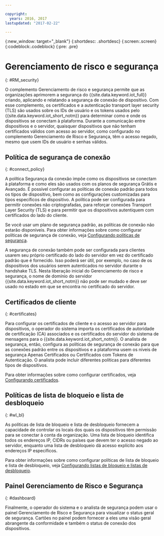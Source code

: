 ```yaml
---

copyright:
  years: 2016, 2017
lastupdated: "2017-02-22"

---
```


{:new_window: target="\_blank"}
{:shortdesc: .shortdesc}
{:screen:.screen}
{:codeblock:.codeblock}
{:pre: .pre}

# Gerenciamento de risco e segurança
{: #RM_security}

O complemento Gerenciamento de risco e segurança permite que as organizações aprimorem a segurança do {{site.data.keyword.iot_full}} criando, aplicando e relatando a segurança de conexão de dispositivo. Com esse complemento, os certificados e a autenticação transport layer security (TLS) são usados sobre os IDs de usuário e os tokens usados pelo {{site.data.keyword.iot_short_notm}} para determinar como e onde os dispositivos se conectam à plataforma. Durante a comunicação entre dispositivos e o servidor, quaisquer dispositivos que não tenham certificados válidos com acesso ao servidor, como configurado no complemento Gerenciamento de Risco e Segurança, têm o acesso negado, mesmo que usem IDs de usuário e senhas válidos.

## Política de segurança de conexão
{: #connect_policy}

A política Segurança da conexão impõe como os dispositivos se conectam à plataforma e como eles são usados com os planos de segurança Grátis e Avançado. É possível configurar as políticas de conexão padrão para todos os tipos de dispositivo, bem como as configurações customizadas para tipos específicos de dispositivo. A política pode ser configurada para permitir conexões não criptografadas, para reforçar conexões Transport Layer Security (TLS) e para permitir que os dispositivos autentiquem com certificados do lado do cliente.

Se você usar um plano de segurança padrão, as políticas de conexão não estarão disponíveis. Para obter informações sobre como configurar políticas de segurança de conexão, veja [Configurando políticas de segurança](set_up_policies.html).

A segurança de conexão também pode ser configurada para clientes usarem seu próprio certificado do lado do servidor em vez do certificado padrão que é fornecido. Isso poderá ser útil, por exemplo, no caso de os dispositivos dos usuários serem autenticados no servidor durante o handshake TLS. Nesta liberação inicial do Gerenciamento de risco e segurança, o nome de domínio do servidor {{site.data.keyword.iot_short_notm}} não pode ser mudado e deve ser usado no estado em que se encontra no certificado do servidor.



## Certificados de cliente
{: #certificates}

Para configurar os certificados de cliente e o acesso ao servidor para dispositivos, o operador do sistema importa os certificados de autoridade de certificação (CA) associados e os certificados do servidor do sistema de mensagens para o {{site.data.keyword.iot_short_notm}}. O analista de segurança, então, configura as políticas de segurança de conexão para que as conexões padrão entre os dispositivos e a plataforma usem os níveis de segurança Apenas Certificados ou Certificados com Tokens de Autenticação. O analista pode incluir diferentes políticas para diferentes tipos de dispositivos.

Para obter informações sobre como configurar certificados, veja [Configurando certificados](set_up_certificates.html).

## Políticas de lista de bloqueio e lista de desbloqueio
{: #wl_bl}

As políticas de lista de bloqueio e lista de desbloqueio fornecem a capacidade de controlar os locais dos quais os dispositivos têm permissão para se conectar à conta da organização. Uma lista de bloqueio identifica todos os endereços IP, CIDRs ou países que devem ter o acesso negado ao servidor, enquanto uma lista de desbloqueio dá acesso explícito aos endereços IP específicos.

Para obter informações sobre como configurar políticas de lista de bloqueio e lista de desbloqueio, veja [Configurando listas de bloqueio e listas de desbloqueio](set_up_policies.html#config_black_white).

## Painel Gerenciamento de Risco e Segurança
{: #dashboard}

Finalmente, o operador do sistema e o analista de segurança podem usar o painel Gerenciamento de Risco e Segurança para visualizar o status geral de segurança. Cartões no painel podem fornecer a eles uma visão geral abrangente da conformidade e também o status de conexão dos dispositivos.
